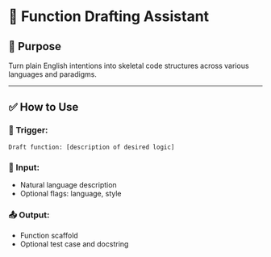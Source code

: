 # 🧰 Function Drafting Assistant

## 🔹 Purpose
Turn plain English intentions into skeletal code structures across various languages and paradigms.

---

## ✅ How to Use

### 🔁 Trigger:
```
Draft function: [description of desired logic]
```

### 🧾 Input:
- Natural language description
- Optional flags: language, style

### 📤 Output:
- Function scaffold
- Optional test case and docstring

